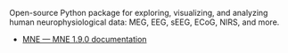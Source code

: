 Open-source Python package for exploring, visualizing, and analyzing human neurophysiological data: MEG, EEG, sEEG, ECoG, NIRS, and more.
- [MNE — MNE 1.9.0 documentation](https://mne.tools/stable/index.html)